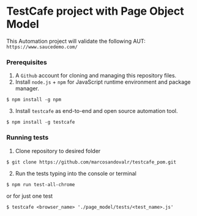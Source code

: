 # TestCafe project with Page Object Model

This Automation project will validate the following AUT:
`https://www.saucedemo.com/`

### Prerequisites

1. A `Github` account for cloning and managing this repository files.
2. Install `node.js` + `npm` for JavaScript runtime environment and package manager.
```
$ npm install -g npm
```
3. Install `testcafe` as end-to-end and open source automation tool.
```
$ npm install -g testcafe
```

### Running tests

1. Clone repository to desired folder
```
$ git clone https://github.com/marcosandovalr/testcafe_pom.git
```

2. Run the tests typing into the console or terminal 
```
$ npm run test-all-chrome
```

or for just one test
```
$ testcafe <browser_name> './page_model/tests/<test_name>.js'
```
